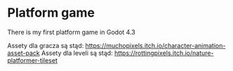 # Platform game
 There is my first platform game in Godot 4.3

Assety dla gracza są stąd: https://muchopixels.itch.io/character-animation-asset-pack
Assety dla leveli są stąd: https://rottingpixels.itch.io/nature-platformer-tileset
